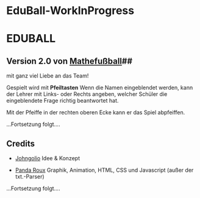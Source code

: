 # EduBall-WorkInProgress

# EDUBALL


## Version 2.0 von [Mathefußball](https://github.com/johngolio/Mathefussball)##


mit ganz viel Liebe an das Team!


Gespielt wird mit **Pfeiltasten**
Wenn die Namen eingeblendet werden, kann der Lehrer mit Links- oder Rechts angeben, welcher Schüler die eingeblendete Frage richtig beantwortet hat.

Mit der Pfeiffe in der rechten oberen Ecke kann er das Spiel abpfeiffen.

...Fortsetzung folgt....



## Credits

* [Johngolio](https://github.com/johngolio) Idee & Konzept

* [Panda Roux](https://github.com/PandaRouxDesign) Graphik, Animation, HTML, CSS und Javascript (außer der txt.-Parser)



...Fortsetzung folgt....
